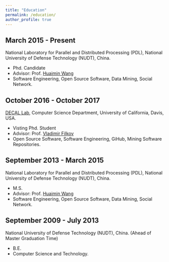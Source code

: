 ```yaml
---
title: "Education"
permalink: /education/
author_profile: true
---
```


## March 2015 - Present
National Laboratory for Parallel and Distributed Processing (PDL), National University of Defense Technology (NUDT), China.
* Phd. Candidate
* Advisor: Prof. [Huaimin Wang](https://dblp.uni-trier.de/pers/hd/w/Wang:Huaimin)
* Software Engineering, Open Source Software, Data Mining, Social Network. 

## October 2016 - October 2017
[DECAL Lab](https://decallab.cs.ucdavis.edu), Computer Science Department, University of California, Davis, USA.
* Visting Phd. Student
* Advisor: Prof. [Vladimir Filkov](http://web.cs.ucdavis.edu/~filkov)
* Open Source Software, Software Engineering, GiHub, Mining Software Repositories.

## September 2013 - March 2015
National Laboratory for Parallel and Distributed Processing (PDL), National University of Defense Technology (NUDT), China. 
* M.S. 
* Advisor: Prof. [Huaimin Wang](https://dblp.uni-trier.de/pers/hd/w/Wang:Huaimin)
* Software Engineering, Open Source Software, Data Mining, Social Network. 

## September 2009 - July 2013
National University of Defense Technology (NUDT), China. (Ahead of Master Graduation Time)
* B.E. 
* Computer Science and Technology.